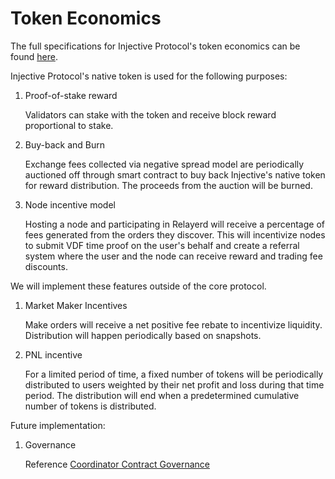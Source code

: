 # Token Economics

The full specifications for Injective Protocol's token economics can be found [here](https://github.com/InjectiveLabs/injective-protocol-specification/blob/master/token-economics.md).

Injective Protocol's native token is used for the following purposes:

1. Proof-of-stake reward

   Validators can stake with the token and receive block reward proportional to stake.

2. Buy-back and Burn

   Exchange fees collected via negative spread model are periodically auctioned off through smart contract to buy back Injective's native token for reward distribution. The proceeds from the auction will be burned.

3. Node incentive model

   Hosting a node and participating in Relayerd will receive a percentage of fees generated from the orders they discover. This will incentivize nodes to submit VDF time proof on the user's behalf and create a referral system where the user and the node can receive reward and trading fee discounts.

We will implement these features outside of the core protocol.

1. Market Maker Incentives

   Make orders will receive a net positive fee rebate to incentivize liquidity. Distribution will happen periodically based on snapshots.

2. PNL incentive

   For a limited period of time, a fixed number of tokens will be periodically distributed to users weighted by their net profit and loss during that time period. The distribution will end when a predetermined cumulative number of tokens is distributed.

Future implementation:

1. Governance

   Reference [Coordinator Contract Governance](token-economics.md#coordinator-contract-governance)

